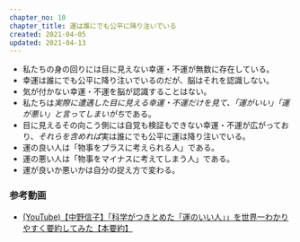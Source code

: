 ```yaml
---
chapter_no: 10
chapter_title: 運は誰にでも公平に降り注いでいる
created: 2021-04-05
updated: 2021-04-13
---
```

- 私たちの身の回りには目に見えない幸運・不運が無数に存在している。
- 幸運は誰にでも公平に降り注いでいるのだが、脳はそれを認識しない。
- 気が付かない幸運・不運を脳が認識することはない。
- 私たちは*実際に遭遇した目に見える幸運・不運だけを見て、「運がいい」「運が悪い」と言ってしまいがち*である。
- 目に見えるその向こう側には自覚も検証もできない幸運・不運が広がっており、*それらを含めれば*実は誰にでも公平に運は降り注いでいる。
- 運の良い人は「物事をプラスに考えられる人」である。
- 運の悪い人は「物事をマイナスに考えてしまう人」である。
- 運が良いか悪いかは自分の捉え方で変わる。

### 参考動画
- [(YouTube)【中野信子】「科学がつきとめた「運のいい人」」を世界一わかりやすく要約してみた【本要約】](https://www.youtube.com/watch?v=kckGYMNONho)
